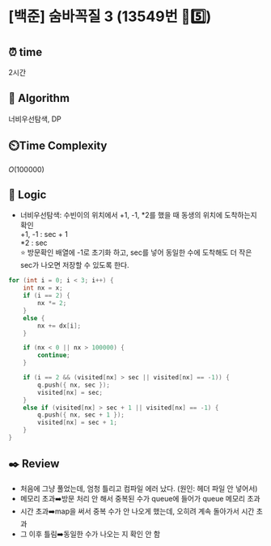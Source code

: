 # [백준] 숨바꼭질 3 (13549번 💛5️⃣)

## ⏰  **time**

2시간

## :pushpin: **Algorithm**

너비우선탐색, DP

## ⏲️**Time Complexity**

$O(100000)$

## :round_pushpin: **Logic**

- 너비우선탐색: 수빈이의 위치에서 +1, -1, *2를 했을 때 동생의 위치에 도착하는지 확인 <br/>
  +1, -1 : sec + 1 <br/>
  *2 : sec <br/>
  ⭐ 방문확인 배열에 -1로 초기화 하고, sec를 넣어 동일한 수에 도착해도 더 작은 sec가 나오면 저장할 수 있도록 한다. <br/>
```cpp
for (int i = 0; i < 3; i++) {
	int nx = x;
	if (i == 2) {
		nx *= 2;
	}
	else {
		nx += dx[i];
	}

   	if (nx < 0 || nx > 100000) {
		continue;
	}

  	if (i == 2 && (visited[nx] > sec || visited[nx] == -1)) {
		q.push({ nx, sec });
		visited[nx] = sec;
	}
	else if (visited[nx] > sec + 1 || visited[nx] == -1) {
		q.push({ nx, sec + 1 });
		visited[nx] = sec + 1;
	}
}
 ```

## :black_nib: **Review**

- 처음에 그냥 풀었는데, 엄청 틀리고 컴파일 에러 났다. (원인: 헤더 파일 안 넣어서)
- 메모리 초과➡️방문 처리 안 해서 중복된 수가 queue에 들어가 queue 메모리 초과
- 시간 초과➡️map을 써서 중복 수가 안 나오게 했는데, 오히려 계속 돌아가서 시간 초과
- 그 이후 틀림➡️동일한 수가 나오는 지 확인 안 함
